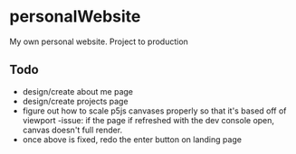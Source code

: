 # personalWebsite
My own personal website. Project to production


Todo
-----------
- design/create about me page
- design/create projects page
- figure out how to scale p5js canvases properly so that it's based off of viewport
  -issue: if the page if refreshed with the dev console open, canvas doesn't full render.
- once above is fixed, redo the enter button on landing page

